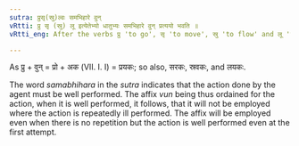 ```yaml
---
sutra: प्रुसृ(स्रु)ल्वः समभिहारे वुन्
vRtti: प्रु सृ (स्रु) लू इत्येतेभ्यो धातुभ्यः समभिहारे वुन् प्रत्ययो भवति ॥
vRtti_eng: After the verbs प्रु 'to go', सृ 'to move', स्रु 'to flow' and लू 'to cut', the affix वुन् is employed, when repetition is meant.

---
```

As प्रु + वुन् = प्रो + अक (VII. I. I) = प्रयकः; so also, सरकः, स्रवकः, and लयकः.

The word _samabhihara_ in the _sutra_ indicates that the action done by the agent must be well performed. The affix _vun_ being thus ordained for the action, when it is well performed, it follows, that it will not be employed where the action is repeatedly ill performed. The affix will be employed even when there is no repetition but the action is well performed even at the first attempt.